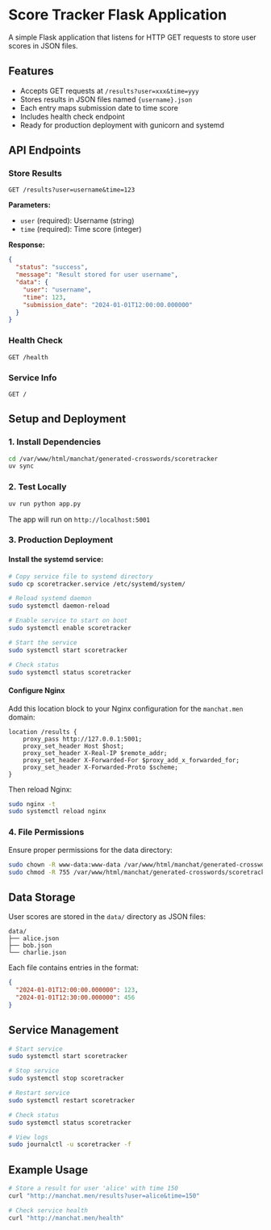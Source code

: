 # Score Tracker Flask Application

A simple Flask application that listens for HTTP GET requests to store user scores in JSON files.

## Features

- Accepts GET requests at `/results?user=xxx&time=yyy`
- Stores results in JSON files named `{username}.json`
- Each entry maps submission date to time score
- Includes health check endpoint
- Ready for production deployment with gunicorn and systemd

## API Endpoints

### Store Results
```
GET /results?user=username&time=123
```

**Parameters:**
- `user` (required): Username (string)
- `time` (required): Time score (integer)

**Response:**
```json
{
  "status": "success",
  "message": "Result stored for user username",
  "data": {
    "user": "username",
    "time": 123,
    "submission_date": "2024-01-01T12:00:00.000000"
  }
}
```

### Health Check
```
GET /health
```

### Service Info
```
GET /
```

## Setup and Deployment

### 1. Install Dependencies

```bash
cd /var/www/html/manchat/generated-crosswords/scoretracker
uv sync
```

### 2. Test Locally

```bash
uv run python app.py
```

The app will run on `http://localhost:5001`

### 3. Production Deployment

#### Install the systemd service:

```bash
# Copy service file to systemd directory
sudo cp scoretracker.service /etc/systemd/system/

# Reload systemd daemon
sudo systemctl daemon-reload

# Enable service to start on boot
sudo systemctl enable scoretracker

# Start the service
sudo systemctl start scoretracker

# Check status
sudo systemctl status scoretracker
```

#### Configure Nginx

Add this location block to your Nginx configuration for the `manchat.men` domain:

```nginx
location /results {
    proxy_pass http://127.0.0.1:5001;
    proxy_set_header Host $host;
    proxy_set_header X-Real-IP $remote_addr;
    proxy_set_header X-Forwarded-For $proxy_add_x_forwarded_for;
    proxy_set_header X-Forwarded-Proto $scheme;
}
```

Then reload Nginx:
```bash
sudo nginx -t
sudo systemctl reload nginx
```

### 4. File Permissions

Ensure proper permissions for the data directory:

```bash
sudo chown -R www-data:www-data /var/www/html/manchat/generated-crosswords/scoretracker
sudo chmod -R 755 /var/www/html/manchat/generated-crosswords/scoretracker
```

## Data Storage

User scores are stored in the `data/` directory as JSON files:

```
data/
├── alice.json
├── bob.json
└── charlie.json
```

Each file contains entries in the format:
```json
{
  "2024-01-01T12:00:00.000000": 123,
  "2024-01-01T12:30:00.000000": 456
}
```

## Service Management

```bash
# Start service
sudo systemctl start scoretracker

# Stop service
sudo systemctl stop scoretracker

# Restart service
sudo systemctl restart scoretracker

# Check status
sudo systemctl status scoretracker

# View logs
sudo journalctl -u scoretracker -f
```

## Example Usage

```bash
# Store a result for user 'alice' with time 150
curl "http://manchat.men/results?user=alice&time=150"

# Check service health
curl "http://manchat.men/health"
```

